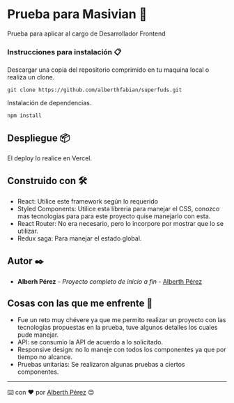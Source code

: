 # Prueba para Masivian 🚀

Prueba para aplicar al cargo de Desarrollador Frontend

### Instrucciones para instalación 📋

Descargar una copia del repositorio comprimido en tu maquina local o realiza un clone.

```
git clone https://github.com/alberthfabian/superfuds.git
```

Instalación de dependencias.

```
npm install
```

## Despliegue 📦

El deploy lo realice en Vercel.

## Construido con 🛠️

* React: Utilice este framework según lo requerido
* Styled Components: Utilice esta libreria para manejar el CSS, conozco mas tecnologias para para este proyecto quise manejarlo con esta.
* React Router: No era necesario, pero lo incorpore por mostrar que lo se utilizar.
* Redux saga: Para manejar el estado global.

## Autor ✒️

* **Alberh Pérez** - *Proyecto completo de inicio a fin* - [Alberth Pérez](https://github.com/alberthfabian)

## Cosas con las que me enfrente 📄

* Fue un reto muy chévere ya que me permito realizar un proyecto con las tecnologías propuestas en la prueba, tuve algunos detalles los cuales pude manejar.
* API: se consumio la API de acuerdo a lo solicitado.
* Responsive design: no lo maneje con todos los componentes ya que por tiempo no alcance.
* Pruebas unitarias: Se realizaron algunas pruebas a ciertos componentes.

---
⌨️ con ❤️ por [Alberth Pérez](https://github.com/alberthfabian) 😊

